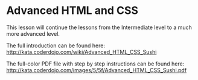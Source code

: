 # Advanced HTML and CSS

This lesson will continue the lessons from the Intermediate level to a much more advanced level.

The full introduction can be found here:  
http://kata.coderdojo.com/wiki/Advanced_HTML_CSS_Sushi

The full-color PDF file with step by step instructions can be found here:  
http://kata.coderdojo.com/images/5/5f/Advanced_HTML_CSS_Sushi.pdf

